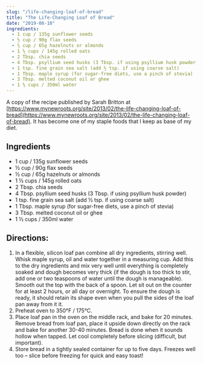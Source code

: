 ```yaml
---
slug: "/life-changing-loaf-of-bread"
title: "The Life-Changing Loaf of Bread"
date: "2019-08-10"
ingredients:
  - 1 cup / 135g sunflower seeds
  - ½ cup / 90g flax seeds
  - ½ cup / 65g hazelnuts or almonds
  - 1 ½ cups / 145g rolled oats
  - 2 Tbsp. chia seeds
  - 4 Tbsp. psyllium seed husks (3 Tbsp. if using psyllium husk powder)
  - 1 tsp. fine grain sea salt (add ½ tsp. if using coarse salt)
  - 1 Tbsp. maple syrup (for sugar-free diets, use a pinch of stevia)
  - 3 Tbsp. melted coconut oil or ghee
  - 1 ½ cups / 350ml water
---
```


A copy of the recipe published by Sarah Britton at [https://www.mynewroots.org/site/2013/02/the-life-changing-loaf-of-bread](https://www.mynewroots.org/site/2013/02/the-life-changing-loaf-of-bread). It has become one of my staple foods that I keep as base of my diet.

## Ingredients
- 1 cup / 135g sunflower seeds
- ½ cup / 90g flax seeds
- ½ cup / 65g hazelnuts or almonds
- 1 ½ cups / 145g rolled oats
- 2 Tbsp. chia seeds
- 4 Tbsp. psyllium seed husks (3 Tbsp. if using psyllium husk powder)
- 1 tsp. fine grain sea salt (add ½ tsp. if using coarse salt)
- 1 Tbsp. maple syrup (for sugar-free diets, use a pinch of stevia)
- 3 Tbsp. melted coconut oil or ghee
- 1 ½ cups / 350ml water

## Directions:
  1. In a flexible, silicon loaf pan combine all dry ingredients, stirring well. Whisk maple syrup, oil and water together in a measuring cup. Add this to the dry ingredients and mix very well until everything is completely soaked and dough becomes very thick (if the dough is too thick to stir, add one or two teaspoons of water until the dough is manageable). Smooth out the top with the back of a spoon. Let sit out on the counter for at least 2 hours, or all day or overnight. To ensure the dough is ready, it should retain its shape even when you pull the sides of the loaf pan away from it it.
  2. Preheat oven to 350°F / 175°C.
  3. Place loaf pan in the oven on the middle rack, and bake for 20 minutes. Remove bread from loaf pan, place it upside down directly on the rack and bake for another 30-40 minutes. Bread is done when it sounds hollow when tapped. Let cool completely before slicing (difficult, but important).
  4. Store bread in a tightly sealed container for up to five days. Freezes well too – slice before freezing for quick and easy toast!